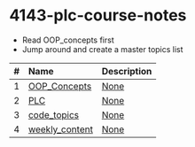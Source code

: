 # 4143-plc-course-notes


- Read OOP_concepts first
- Jump around and create a master topics list


|  #  |Name                               |Description                      |
|:---:|:----------------------------------|:--------------------------------|
|  1  | [OOP_Concepts](OOP_Concepts)      | [None](OOP_Concepts) |
|  2  | [PLC](PLC)                        | [None](PLC) |
|  3  | [code_topics](code_topics)        | [None](code_topics) |
|  4  | [weekly_content](weekly_content)  | [None](weekly_content) |
